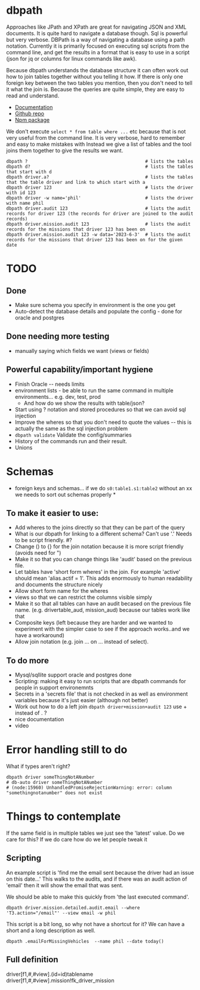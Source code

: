 # dbpath

Approaches like JPath and XPath are great for navigating JSON and XML documents. It is quite hard to navigate a database though.
Sql is powerful but very verbose. DBPath is a way of navigating a database using a path notation. Currently it is primarily
focused on  executing sql scripts from the command line, and get the results in a format that is easy to use
in a script (json for jq or columns for linux commands like awk).

Because dbpath understands the database structure it can often work out how to join tables together without you telling it how.
If there is only one foreign key between the two tables you mention, then you don't need to tell it what the join is. 
Because the queries are quite simple, they are easy to read and understand.

* [Documentation](https://github.com/db-path/dbpath/blob/main/code/modules/dbpath/README.md)
* [Github repo](https://github.com/db-path/dbpath)
* [Npm package](https://www.npmjs.com/package/dbpath)


We don't execute `select * from table where ...` etc because that is not very useful from the command line. It is very verbose, hard to remember and easy to make mistakes with 
Instead we give a list of tables and the tool joins them together to give the results we want. 

```shell
dbpath ?                                            # lists the tables
dbpath d?                                           # lists the tables that start with d
dbpath driver.a?                                    # lists the tables that the table driver and link to which start with a  
dbpath driver 123                                   # lists the driver with id 123
dbpath driver -w name='phil'                        # lists the driver with name phil    
dbpath driver.audit 123                             # lists the audit records for driver 123 (the records for driver are joined to the audit records) 
dbpath driver.mission.audit 123                     # lists the audit records for the missions that driver 123 has been on
dbpath driver.mission.audit 123 -w data='2023-6-3'  # lists the audit records for the missions that driver 123 has been on for the given date
```

# TODO

## Done
* Make sure schema you specify in environment is the one you get 
* Auto-detect the database details and populate the config - done for oracle and postgres

## Done needing more testing
* manually saying which fields we want (views or fields) 

## Powerful capability/important hygiene
* Finish Oracle -- needs limits
* environment lists - be able to run the same command in multiple environments... e.g. dev, test, prod
  * And how do we show the results with table/json?
* Start using ? notation and stored procedures so that we can avoid sql injection
* Improve the wheres so that you don't need to quote the values -- this is actually the same as the sql injection problem
* `dbpath validate` Validate the config/summaries
* History of the commands run and their result.
* Unions

# Schemas
* foreign keys and schemas... if we do `s0:table1.s1:table2` without an xx we needs to sort out schemas properly
   * 


## To make it easier to use:
* Add wheres to the joins directly so that they can be part of the query 
* What is our dbpath for linking to a different schema? Can't use '.' Needs to be script friendly. #?
* Change () to {} for the join notation because it is more script friendly (avoids need for ")
* Make it so that you can change things like 'audit' based on the previous file.
* Let tables have 'short form wheres' in the join. For example 'active' should mean 'alias.actif = 1'. This adds enormously to human readability and documents the structure nicely
* Allow short form name for the wheres
* views so that we can restrict the columns visible  simply
* Make it so that all tables can have an audit becased on the previous file name. (e.g. drivertable_aud, mission_aud) because our tables work like that
* Composite keys (left because they are harder and we wanted to experiment with the simpler case to see if the approach works..and we have a workaround)
* Allow join notation (e.g. join ... on ... instead of select). 


## To do more
* Mysql/sqllite support oracle and postgres done
* Scripting: making it easy to run scripts that are dbpath commands for people in support environemnts
* Secrets in a 'secrets file' that is not checked in as well as environment variables because it's just easier (although not better)
* Work out how to do a left join `dbpath driver+mission+audit 123` use + instead of . ?
* nice documentation
* video

# Error handling still to do
What if types aren't right? 

```shell
dbpath driver someThingNotANumber
# db-auto driver someThingNotANumber
# (node:15960) UnhandledPromiseRejectionWarning: error: column "somethingnotanumber" does not exist
```

# Things to contemplate
If the same field is in multiple tables we just see the 'latest' value. Do we care for this? If we do care how do we let people tweak it

## Scripting

An example script is 'find me the email sent because the driver had an issue on this date...'
This walks to the audits, and if there was an audit action of 'email' then it will show the email that was sent.

We should be able to make this quickly from 'the last executed command'.


```shell
dbpath driver.mission.detailed.audit.email --where 'T3.action="/email"' --view email -w phil
```
This script is a bit long, so why not have a shortcut for it? We can have a short and a long description as well.

```shell
dbpath .emailForMissingVehicles  --name phil --date today()
```



## Full definition


driver[f1,#,#view].(id=id)tablename
driver[f1,#,#view].mission!fk_driver_mission


